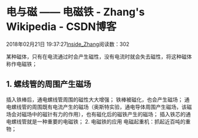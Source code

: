 
# 电与磁 —— 电磁铁 - Zhang's Wikipedia - CSDN博客


2018年02月21日 19:37:27[Inside_Zhang](https://me.csdn.net/lanchunhui)阅读数：302


某种磁体，只有在电流通过时会产生磁性，没有电流时就会失去磁性，将这种磁体称作电磁铁；
## 1. 螺线管的周围产生磁场
插入铁棒后，通电螺线管周围的磁性大大增强；
铁棒被磁化，也会产生磁场；
通电螺线管的周围既有电流产生的磁场（奥斯特实验，通电导体周围产生磁场，该磁场会对磁场中的磁针有力的作用），也有磁化后的磁铁产生的磁场；
插入铁芯的通电螺线管就是一种重要的电磁铁；
2. 电磁铁的应用
电磁起重机：抓起近百吨的重物；

